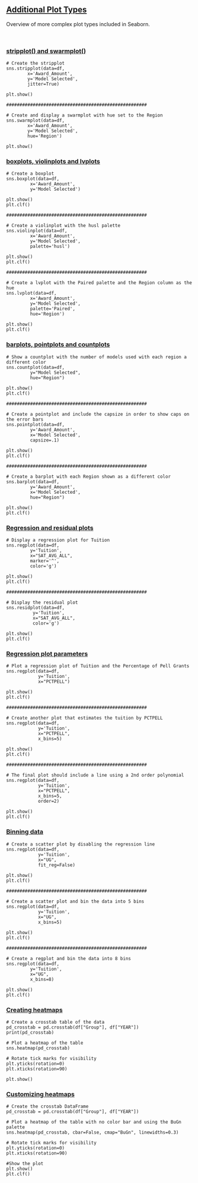 ## [Additional Plot Types](https://campus.datacamp.com/courses/intermediate-data-visualization-with-seaborn/additional-plot-types)

Overview of more complex plot types included in Seaborn.

<br>

### [stripplot() and swarmplot()](https://campus.datacamp.com/courses/intermediate-data-visualization-with-seaborn/additional-plot-types?ex=2)

 ```
# Create the stripplot
sns.stripplot(data=df,
         x='Award_Amount',
         y='Model Selected',
         jitter=True)

plt.show()

#####################################################

# Create and display a swarmplot with hue set to the Region
sns.swarmplot(data=df,
         x='Award_Amount',
         y='Model Selected',
         hue='Region')

plt.show()
```

### [boxplots, violinplots and lvplots](https://campus.datacamp.com/courses/intermediate-data-visualization-with-seaborn/additional-plot-types?ex=3)

```
# Create a boxplot
sns.boxplot(data=df,
         x='Award_Amount',
         y='Model Selected')

plt.show()
plt.clf()

#####################################################

# Create a violinplot with the husl palette
sns.violinplot(data=df,
         x='Award_Amount',
         y='Model Selected',
         palette='husl')

plt.show()
plt.clf()

#####################################################

# Create a lvplot with the Paired palette and the Region column as the hue
sns.lvplot(data=df,
         x='Award_Amount',
         y='Model Selected',
         palette='Paired',
         hue='Region')

plt.show()
plt.clf()
```

### [barplots, pointplots and countplots](https://campus.datacamp.com/courses/intermediate-data-visualization-with-seaborn/additional-plot-types?ex=4)

```
# Show a countplot with the number of models used with each region a different color
sns.countplot(data=df,
         y="Model Selected",
         hue="Region")

plt.show()
plt.clf()

#####################################################

# Create a pointplot and include the capsize in order to show caps on the error bars
sns.pointplot(data=df,
         y='Award_Amount',
         x='Model Selected',
         capsize=.1)

plt.show()
plt.clf()

#####################################################

# Create a barplot with each Region shown as a different color
sns.barplot(data=df,
         y='Award_Amount',
         x='Model Selected',
         hue="Region")

plt.show()
plt.clf()
```

### [Regression and residual plots](https://campus.datacamp.com/courses/intermediate-data-visualization-with-seaborn/additional-plot-types?ex=6)

```
# Display a regression plot for Tuition
sns.regplot(data=df,
         y='Tuition',
         x="SAT_AVG_ALL",
         marker='^',
         color='g')

plt.show()
plt.clf()

#####################################################

# Display the residual plot
sns.residplot(data=df,
          y='Tuition',
          x="SAT_AVG_ALL",
          color='g')

plt.show()
plt.clf()
```

### [Regression plot parameters](https://campus.datacamp.com/courses/intermediate-data-visualization-with-seaborn/additional-plot-types?ex=7)

```
# Plot a regression plot of Tuition and the Percentage of Pell Grants
sns.regplot(data=df,
            y='Tuition',
            x="PCTPELL")

plt.show()
plt.clf()

#####################################################

# Create another plot that estimates the tuition by PCTPELL
sns.regplot(data=df,
            y='Tuition',
            x="PCTPELL",
            x_bins=5)

plt.show()
plt.clf()

#####################################################

# The final plot should include a line using a 2nd order polynomial
sns.regplot(data=df,
            y='Tuition',
            x="PCTPELL",
            x_bins=5,
            order=2)

plt.show()
plt.clf()
```

### [Binning data](https://campus.datacamp.com/courses/intermediate-data-visualization-with-seaborn/additional-plot-types?ex=8)

```
# Create a scatter plot by disabling the regression line
sns.regplot(data=df,
            y='Tuition',
            x="UG",
            fit_reg=False)

plt.show()
plt.clf()

#####################################################

# Create a scatter plot and bin the data into 5 bins
sns.regplot(data=df,
            y='Tuition',
            x="UG",
            x_bins=5)

plt.show()
plt.clf()

#####################################################

# Create a regplot and bin the data into 8 bins
sns.regplot(data=df,
         y='Tuition',
         x="UG",
         x_bins=8)

plt.show()
plt.clf()
```

### [Creating heatmaps](https://campus.datacamp.com/courses/intermediate-data-visualization-with-seaborn/additional-plot-types?ex=10)

```
# Create a crosstab table of the data
pd_crosstab = pd.crosstab(df["Group"], df["YEAR"])
print(pd_crosstab)

# Plot a heatmap of the table
sns.heatmap(pd_crosstab)

# Rotate tick marks for visibility
plt.yticks(rotation=0)
plt.xticks(rotation=90)

plt.show()
```

### [Customizing heatmaps](https://campus.datacamp.com/courses/intermediate-data-visualization-with-seaborn/additional-plot-types?ex=11)

```
# Create the crosstab DataFrame
pd_crosstab = pd.crosstab(df["Group"], df["YEAR"])

# Plot a heatmap of the table with no color bar and using the BuGn palette
sns.heatmap(pd_crosstab, cbar=False, cmap="BuGn", linewidths=0.3)

# Rotate tick marks for visibility
plt.yticks(rotation=0)
plt.xticks(rotation=90)

#Show the plot
plt.show()
plt.clf()
```